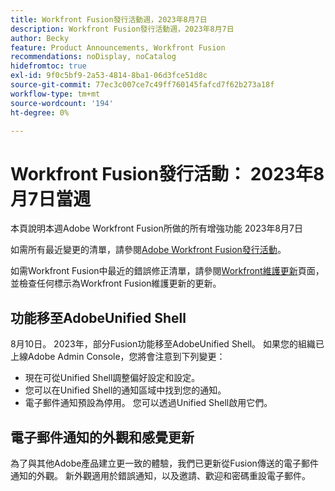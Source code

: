 ```yaml
---
title: Workfront Fusion發行活動週，2023年8月7日
description: Workfront Fusion發行活動週，2023年8月7日
author: Becky
feature: Product Announcements, Workfront Fusion
recommendations: noDisplay, noCatalog
hidefromtoc: true
exl-id: 9f0c5bf9-2a53-4814-8ba1-06d3fce51d8c
source-git-commit: 77ec3c007ce7c49ff760145fafcd7f62b273a18f
workflow-type: tm+mt
source-wordcount: '194'
ht-degree: 0%

---
```


# Workfront Fusion發行活動： 2023年8月7日當週

本頁說明本週Adobe Workfront Fusion所做的所有增強功能
2023年8月7日

如需所有最近變更的清單，請參閱[Adobe Workfront Fusion發行活動](/help/workfront-fusion/fusion-product-releases/fusion-release-activity.md)。

如需Workfront Fusion中最近的錯誤修正清單，請參閱[Workfront維護更新](https://experienceleague.adobe.com/docs/workfront-known-issues/releases/current-updates.html)頁面，並檢查任何標示為Workfront Fusion維護更新的更新。

## 功能移至AdobeUnified Shell

8月10日。 2023年，部分Fusion功能移至AdobeUnified Shell。 如果您的組織已上線Adobe Admin Console，您將會注意到下列變更：

* 現在可從Unified Shell調整偏好設定和設定。
* 您可以在Unified Shell的通知區域中找到您的通知。
* 電子郵件通知預設為停用。 您可以透過Unified Shell啟用它們。


## 電子郵件通知的外觀和感覺更新

為了與其他Adobe產品建立更一致的體驗，我們已更新從Fusion傳送的電子郵件通知的外觀。 新外觀適用於錯誤通知，以及邀請、歡迎和密碼重設電子郵件。
